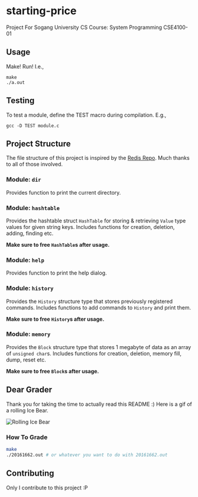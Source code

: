 # starting-price
Project For Sogang University CS Course: System Programming CSE4100-01

## Usage
Make! Run! I.e.,
```shell
make
./a.out
```

## Testing
To test a module, define the TEST macro during compilation. E.g.,
```shell
gcc -D TEST module.c
```

## Project Structure
The file structure of this project is inspired by the [Redis Repo](https://github.com/antirez/redis/). Much thanks to all of those involved.

### Module: `dir`
Provides function to print the current directory.

### Module: `hashtable`
Provides the hashtable struct `HashTable` for storing & retrieving `Value` type values for given string keys. Includes  functions for creation, deletion, adding, finding etc.

**Make sure to free `HashTable`s after usage.**

### Module: `help`
Provides function to print the help dialog.

### Module: `history`
Provides the `History` structure type that stores previously registered commands. Includes functions to add commands to `History` and print them.

**Make sure to free `History`s after usage.**

### Module: `memory`
Provides the `Block` structure type that stores 1 megabyte of data as an array of `unsigned char`s. Includes functions for creation, deletion, memory fill, dump, reset etc.

**Make sure to free `Block`s after usage.**

## Dear Grader
Thank you for taking the time to actually read this README :) Here is a gif of a rolling Ice Bear.

![Rolling Ice Bear](https://media.giphy.com/media/7HPgM7IltO4QU/giphy.gif)

### How To Grade
```bash
make
./20161662.out # or whatever you want to do with 20161662.out
```

## Contributing
Only I contribute to this project :P
